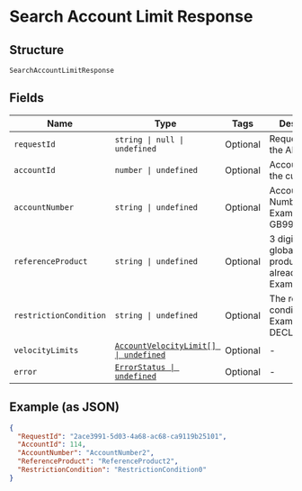 
# Search Account Limit Response

## Structure

`SearchAccountLimitResponse`

## Fields

| Name | Type | Tags | Description |
|  --- | --- | --- | --- |
| `requestId` | `string \| null \| undefined` | Optional | Request Id of the API call |
| `accountId` | `number \| undefined` | Optional | Account ID of the customer. |
| `accountNumber` | `string \| undefined` | Optional | Account Number<br>Example: GB99215176 |
| `referenceProduct` | `string \| undefined` | Optional | 3 digit Shell global fuel product code, if already set up.<br>Example: 021 |
| `restrictionCondition` | `string \| undefined` | Optional | The restriction condition code.<br>Example: DECLINE_ALERT |
| `velocityLimits` | [`AccountVelocityLimit[] \| undefined`](../../doc/models/account-velocity-limit.md) | Optional | - |
| `error` | [`ErrorStatus \| undefined`](../../doc/models/error-status.md) | Optional | - |

## Example (as JSON)

```json
{
  "RequestId": "2ace3991-5d03-4a68-ac68-ca9119b25101",
  "AccountId": 114,
  "AccountNumber": "AccountNumber2",
  "ReferenceProduct": "ReferenceProduct2",
  "RestrictionCondition": "RestrictionCondition0"
}
```


